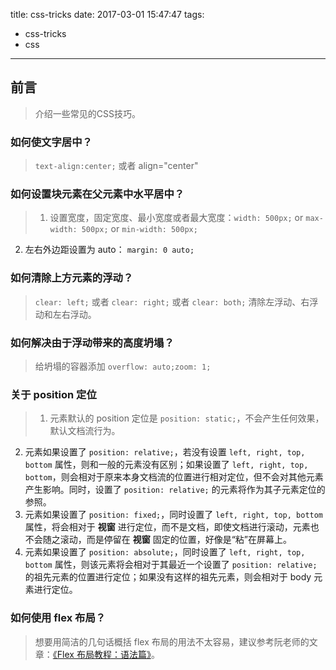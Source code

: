 title: css-tricks
date: 2017-03-01 15:47:47
tags:
- css-tricks
- css
---

## 前言
> 介绍一些常见的CSS技巧。

<!-- more -->

### 如何使文字居中？
> `text-align:center;` 或者 align="center"

### 如何设置块元素在父元素中水平居中？
> 1. 设置宽度，固定宽度、最小宽度或者最大宽度：`width: 500px;` or  `max-width: 500px;` or  `min-width: 500px;`
2. 左右外边距设置为 auto： `margin: 0 auto;`

### 如何清除上方元素的浮动？
> `clear: left;` 或者 `clear: right;` 或者 `clear: both;` 清除左浮动、右浮动和左右浮动。

### 如何解决由于浮动带来的高度坍塌？
> 给坍塌的容器添加 `overflow: auto;zoom: 1;`

### 关于 position 定位
> 1. 元素默认的 position 定位是  `position: static;`，不会产生任何效果，默认文档流行为。
2. 元素如果设置了 `position: relative;`，若没有设置 `left, right, top, bottom` 属性，则和一般的元素没有区别；如果设置了 `left, right, top, bottom`，则会相对于原来本身文档流的位置进行相对定位，但不会对其他元素产生影响。同时，设置了 `position: relative;` 的元素将作为其子元素定位的参照。
3. 元素如果设置了 `position: fixed;`，同时设置了 `left, right, top, bottom` 属性，将会相对于 **视窗** 进行定位，而不是文档，即使文档进行滚动，元素也不会随之滚动，而是停留在 **视窗** 固定的位置，好像是“粘”在屏幕上。
4. 元素如果设置了 `position: absolute;`，同时设置了 `left, right, top, bottom` 属性，则该元素将会相对于其最近一个设置了 `position: relative;` 的祖先元素的位置进行定位；如果没有这样的祖先元素，则会相对于 body 元素进行定位。

### 如何使用 flex 布局？
> 想要用简洁的几句话概括 flex 布局的用法不太容易，建议参考阮老师的文章：[《Flex 布局教程：语法篇》](http://www.ruanyifeng.com/blog/2015/07/flex-grammar.html?utm_source=tuicool)。